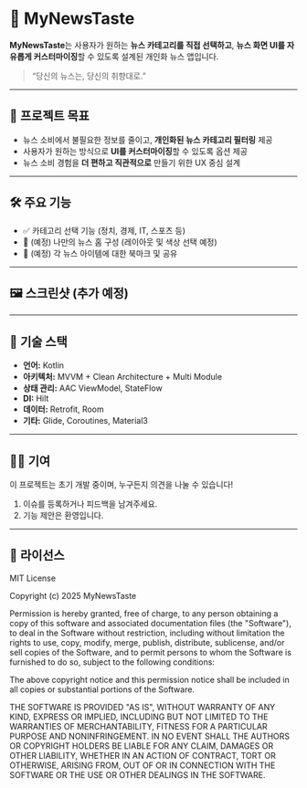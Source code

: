 # 📰 MyNewsTaste

**MyNewsTaste**는 사용자가 원하는 **뉴스 카테고리를 직접 선택하고**, **뉴스 화면 UI를 자유롭게 커스터마이징**할 수 있도록 설계된 개인화 뉴스 앱입니다.

> “당신의 뉴스는, 당신의 취향대로.”

---

## 🎯 프로젝트 목표

- 뉴스 소비에서 불필요한 정보를 줄이고, **개인화된 뉴스 카테고리 필터링** 제공
- 사용자가 원하는 방식으로 **UI를 커스터마이징**할 수 있도록 옵션 제공
- 뉴스 소비 경험을 **더 편하고 직관적으로** 만들기 위한 UX 중심 설계

---

## 🛠 주요 기능

- ✅ 카테고리 선택 기능 (정치, 경제, IT, 스포츠 등)
- 🚧 (예정) 나만의 뉴스 홈 구성 (레이아웃 및 색상 선택 예정)
- 🚧 (예정) 각 뉴스 아이템에 대한 북마크 및 공유

---

## 🖼️ 스크린샷 (추가 예정)


---

## 🧱 기술 스택

- **언어:** Kotlin
- **아키텍처:** MVVM + Clean Architecture + Multi Module
- **상태 관리:** AAC ViewModel, StateFlow
- **DI:** Hilt
- **데이터:** Retrofit, Room
- **기타:** Glide, Coroutines, Material3

---

## 🧑‍💻 기여

이 프로젝트는 초기 개발 중이며, 누구든지 의견을 나눌 수 있습니다!

1. 이슈를 등록하거나 피드백을 남겨주세요.
2. 기능 제안은 환영입니다.

---

## 📄 라이선스

MIT License

Copyright (c) 2025 MyNewsTaste

Permission is hereby granted, free of charge, to any person obtaining a copy
of this software and associated documentation files (the "Software"), to deal
in the Software without restriction, including without limitation the rights
to use, copy, modify, merge, publish, distribute, sublicense, and/or sell
copies of the Software, and to permit persons to whom the Software is
furnished to do so, subject to the following conditions:

The above copyright notice and this permission notice shall be included in all
copies or substantial portions of the Software.

THE SOFTWARE IS PROVIDED "AS IS", WITHOUT WARRANTY OF ANY KIND, EXPRESS OR
IMPLIED, INCLUDING BUT NOT LIMITED TO THE WARRANTIES OF MERCHANTABILITY,
FITNESS FOR A PARTICULAR PURPOSE AND NONINFRINGEMENT. IN NO EVENT SHALL THE
AUTHORS OR COPYRIGHT HOLDERS BE LIABLE FOR ANY CLAIM, DAMAGES OR OTHER
LIABILITY, WHETHER IN AN ACTION OF CONTRACT, TORT OR OTHERWISE, ARISING FROM,
OUT OF OR IN CONNECTION WITH THE SOFTWARE OR THE USE OR OTHER DEALINGS IN THE
SOFTWARE.
